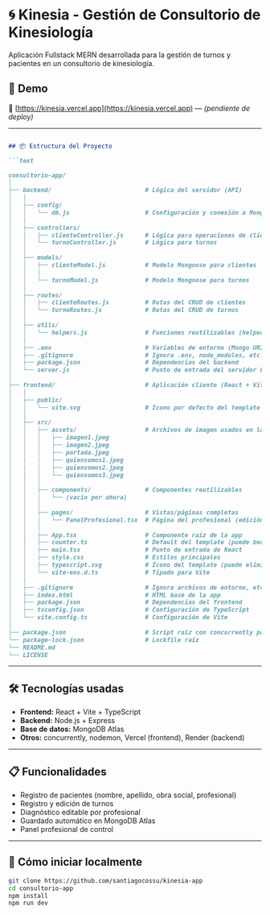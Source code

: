 # 🌀 Kinesia - Gestión de Consultorio de Kinesiología

Aplicación Fullstack MERN desarrollada para la gestión de turnos y pacientes en un consultorio de kinesiología.


## 🚀 Demo

🔗 [https://kinesia.vercel.app](https://kinesia.vercel.app) — *(pendiente de deploy)*

---
```markdown

## 📦 Estructura del Proyecto

```text

consultorio-app/
│ 
├── backend/                          # Lógica del servidor (API)
│   │
│   ├── config/
│   │   └── db.js                     # Configuración y conexión a MongoDB Atlas
│   │
│   ├── controllers/
│   │   ├── clienteController.js      # Lógica para operaciones de clientes/pacientes
│   │   └── turnoController.js        # Lógica para turnos
│   │
│   ├── models/
│   │   ├── clienteModel.js           # Modelo Mongoose para clientes
│   │   │
│   │   └── turnoModel.js             # Modelo Mongoose para turnos
│   │
│   ├── routes/
│   │   ├── clienteRoutes.js          # Rutas del CRUD de clientes
│   │   └── turnoRoutes.js            # Rutas del CRUD de turnos
│   │
│   ├── utils/
│   │   └── helpers.js                # Funciones reutilizables (helpers)
│   │
│   ├── .env                          # Variables de entorno (Mongo URI, etc.)
│   ├── .gitignore                    # Ignora .env, node_modules, etc.
│   ├── package.json                  # Dependencias del backend
│   └── server.js                     # Punto de entrada del servidor Express
│
├── frontend/                         # Aplicación cliente (React + Vite + TypeScript)
│   │
│   ├── public/
│   │   └── vite.svg                  # Icono por defecto del template Vite
│   │
│   ├── src/
│   │   ├── assets/                   # Archivos de imagen usados en la app
│   │   │   ├── imagen1.jpeg
│   │   │   ├── imagen2.jpeg
│   │   │   ├── portada.jpeg
│   │   │   ├── quiensomos1.jpeg
│   │   │   ├── quiensomos2.jpeg
│   │   │   └── quiensomos3.jpeg
│   │   │
│   │   ├── components/               # Componentes reutilizables 
│   │   │   └── (vacío por ahora)
│   │   │
│   │   ├── pages/                    # Vistas/páginas completas
│   │   │   └── PanelProfesional.tsx  # Página del profesional (edición de pacientes)
│   │   │
│   │   ├── App.tsx                   # Componente raíz de la app
│   │   ├── counter.ts                # Default del template (puede borrarse)
│   │   ├── main.tsx                  # Punto de entrada de React
│   │   ├── style.css                 # Estilos principales
│   │   ├── typescript.svg            # Ícono del template (puede eliminarse)
│   │   └── vite-env.d.ts             # Tipado para Vite
│   │
│   ├── .gitignore                    # Ignora archivos de entorno, etc.
│   ├── index.html                    # HTML base de la app
│   ├── package.json                  # Dependencias del frontend
│   ├── tsconfig.json                 # Configuración de TypeScript
│   └── vite.config.ts                # Configuración de Vite
│
├── package.json                      # Script raíz con concurrently para ambos entornos
└── package-lock.json                 # Lockfile raíz
└── README.md
└── LICENSE

```
---

## 🛠️ Tecnologías usadas

- **Frontend:** React + Vite + TypeScript
- **Backend:** Node.js + Express
- **Base de datos:** MongoDB Atlas
- **Otros:** concurrently, nodemon, Vercel (frontend), Render (backend)

---

## 📋 Funcionalidades

- Registro de pacientes (nombre, apellido, obra social, profesional)
- Registro y edición de turnos
- Diagnóstico editable por profesional
- Guardado automático en MongoDB Atlas
- Panel profesional de control

---

## 🚀 Cómo iniciar localmente

```bash
git clone https://github.com/santiagocossu/kinesia-app
cd consultorio-app
npm install
npm run dev